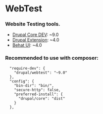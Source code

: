 # WebTest

### Website Testing tools.

* [Drupal Core DEV](https://github.com/drupal/core-dev): ~9.0
* [Drupal Extension](https://packagist.org/packages/drupal/drupal-extension): ~4.0
* [Behat UI](https://www.drupal.org/project/behat_ui): ~4.0


### Recommended to use with composer:

```
  "require-dev": {
    "drupal/webtest": "~9.0"
  },
  "config": {
    "bin-dir": "bin/",
    "secure-http": false,
    "preferred-install": {
      "drupal/core": "dist"
    }
  },
```